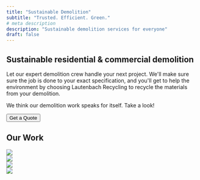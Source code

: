 ```yaml
---
title: "Sustainable Demolition"
subtitle: "Trusted. Efficient. Green."
# meta description
description: "Sustainable demolition services for everyone"
draft: false
---
```

## Sustainable residential & commercial demolition

Let our expert demolition crew handle your next project. We'll make sure sure the job is done to your exact specification, and you'll get to help the environment by choosing Lautenbach Recycling to recycle the materials from your demolition.

We think our demolition work speaks for itself. Take a look!

<div class="d-flex justify-content-center">
    <div class="row justify-content-center">
        <div class="col justify-content-center">
            <button class="btn btn-primary">Get a Quote</button>
        </div>
    </div>
</div>

## Our Work

<div class="container">
    <div class="row">
        <div class="col-md">
            <img src="../images/demolition/Haggenes.jpg" class="img-fluid">
        </div>
        <div class="col-md">
            <img src="../images/demolition/skagit-airport.jpg" class="img-fluid">
        </div>
    </div>
    <div class="row">
        <div class="col-md">
            <img src="../images/demolition/luke-ezra.jpg" class="img-fluid">
        </div>
        <div class="col-md">
            <img src="../images/demolition/syd-korrel.jpg" class="img-fluid">
        </div>
    </div>
</div>
        
